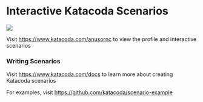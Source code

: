 # Interactive Katacoda Scenarios

[![](http://shields.katacoda.com/katacoda/anusornc/count.svg)](https://www.katacoda.com/anusornc "Get your profile on Katacoda.com")

Visit https://www.katacoda.com/anusornc to view the profile and interactive scenarios

### Writing Scenarios
Visit https://www.katacoda.com/docs to learn more about creating Katacoda scenarios

For examples, visit https://github.com/katacoda/scenario-example
